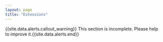 ```yaml
---
layout: page
title: "Extensions"
---
```


{{site.data.alerts.callout_warning}} This section is incomplete. Please help to improve it.{{site.data.alerts.end}} 